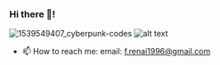 
### Hi there 👋!
![1539549407_cyberpunk-codes](https://user-images.githubusercontent.com/22393665/110990495-b0770580-8373-11eb-9f0b-cc08245eb884.gif)
![alt text](https://user-images.githubusercontent.com/22393665/110989187-cbe11100-8371-11eb-82d4-12d818402c24.jpg)

- 📫 How to reach me: email: f.renai1996@gmail.com


